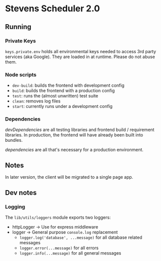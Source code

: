 # Stevens Scheduler 2.0

## Running
### Private Keys
`keys.private.env` holds all environmental keys needed to access 3rd party
services (aka Google). They are loaded in at runtime. Please do not abuse them.

### Node scripts
- `dev-build`: builds the frontend with development config
- `build`: builds the frontend with a production config
- `test`: runs the (almost unwritten) test suite
- `clean`: removes log files
- `start`: currently runs under a development config

### Dependencies
*devDependencies* are all testing libraries and frontend build / requirement
libraries. In production, the frontend will have already been built into
bundles.

*dependencies* are all that's necessary for a production environment.

## Notes
In later version, the client will be migrated to a single page app.

## Dev notes

### Logging
The `lib/utils/loggers` module exports two loggers:
* httpLogger -> Use for express middleware
* logger -> General purpose `console.log` replacement
    * `logger.log('database', ...message)` for all database related messages
    * `logger.error(...message)` for all errors
    * `logger.info(...message)` for all general messages